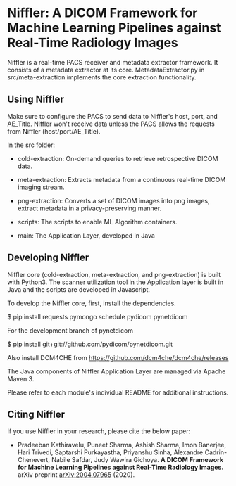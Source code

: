 # Niffler: A DICOM Framework for Machine Learning Pipelines against Real-Time Radiology Images

Niffler is a real-time PACS receiver and metadata extractor framework. It consists of a metadata extractor at its core. MetadataExtractor.py in src/meta-extraction implements the core extraction functionality.


## Using Niffler

Make sure to configure the PACS to send data to Niffler's host, port, and AE_Title. Niffler won't receive data unless the PACS allows the requests from Niffler (host/port/AE_Title).

In the src folder:

* cold-extraction: On-demand queries to retrieve retrospective DICOM data.

* meta-extraction: Extracts metadata from a continuous real-time DICOM imaging stream.

* png-extraction: Converts a set of DICOM images into png images, extract metadata in a privacy-preserving manner.

* scripts: The scripts to enable ML Algorithm containers.

* main: The Application Layer, developed in Java


## Developing Niffler

Niffler core (cold-extraction, meta-extraction, and png-extraction) is built with Python3. The scanner utilization tool in the Application layer is built in Java and the scripts are developed in Javascript.

To develop the Niffler core, first, install the dependencies.

$ pip install requests pymongo schedule pydicom pynetdicom

For the development branch of pynetdicom

$ pip install git+git://github.com/pydicom/pynetdicom.git

Also install DCM4CHE from https://github.com/dcm4che/dcm4che/releases


The Java components of Niffler Application Layer are managed via Apache Maven 3.

Please refer to each module's individual README for additional instructions.


## Citing Niffler
If you use Niffler in your research, please cite the below paper:

* Pradeeban Kathiravelu, Puneet Sharma, Ashish Sharma, Imon Banerjee, Hari Trivedi, Saptarshi Purkayastha, Priyanshu Sinha, Alexandre Cadrin-Chenevert, Nabile Safdar, Judy Wawira Gichoya. **A DICOM Framework for Machine Learning Pipelines against Real-Time Radiology Images.** arXiv preprint [arXiv:2004.07965](http://arxiv.org/abs/2004.07965) (2020).


